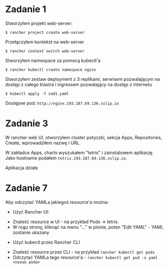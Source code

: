 # Zadanie 1

Stworzyłem projekt web-server:
```
$ rancher project create web-server
```
Przełączyłem kontekst na web-server
```
$ rancher context switch web-server
```
Stworzyłem namespace za pomocą kubectl'a
```
$ rancher kubectl create namespace nginx
```
Stworzyłem zestaw deployment z 3 replikami, serwisem pozwalającym na dostęp z całego klastra i ingressem pozwalający na dostęp z internetu
```
$ kubectl apply -f zad1.yaml
```
Dostępne pod: `http://nginx.193.187.69.136.sslip.io`

# Zadanie 3

W rancher web UI, otworzyłem cluster potyczki, sekcja Apps, Repositories, Create, wprowadziłem nazwę i URL.

W zakładce Apps, charts wyszukałem "tetris" i zainstalowem aplikację. Jako hostname podałem `tetris.193.187.69.136.sslip.io`.

Aplikacja działa

# Zadanie 7

Aby odczytać YAMLa jakiegoś resource'a można:

- Użyć Rancher UI:

* Znaleść resource w UI - na przykład Pods -> tetris.
* W rogu strony, kliknąć na menu "..." w pionie, poten "Edit YAML" - YAML zostanie ukazany

- Użyć kubectl przez Rancher CLI

* Znaleść resource przez CLI - na przykład `rancher kubectl get pods`
* Odczytać YAMLa tego resource'a - `rancher kubectl get pod -o yaml <nazwa poda>`

